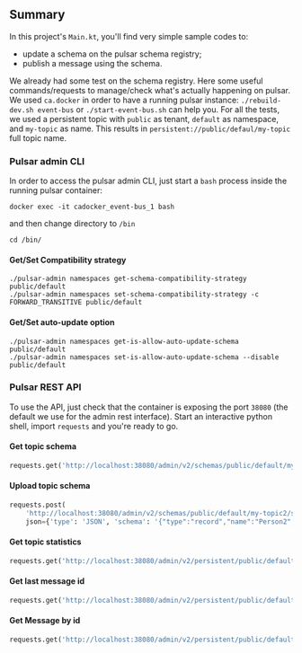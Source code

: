 ## Summary
In this project's `Main.kt`, you'll find very simple sample codes to:
* update a schema on the pulsar schema registry;
* publish a message using the schema.

We already had some test on the schema registry. Here some useful commands/requests
to manage/check what's actually happening on pulsar. <br>
We used `ca.docker` in order to have a running pulsar instance: 
`./rebuild-dev.sh event-bus` or `./start-event-bus.sh` can help you.
For all the tests, we used a persistent
topic with `public` as tenant, `default` as namespace, and `my-topic` as name. This results in 
`persistent://public/defaul/my-topic` full topic name.

### Pulsar admin CLI
In order to access the pulsar admin CLI, just start a `bash` process inside the running pulsar container:
```shell
docker exec -it cadocker_event-bus_1 bash
```
and then change directory to `/bin`
```shell
cd /bin/
```
#### Get/Set Compatibility strategy
```shell
./pulsar-admin namespaces get-schema-compatibility-strategy public/default
./pulsar-admin namespaces set-schema-compatibility-strategy -c FORWARD_TRANSITIVE public/default
```

#### Get/Set auto-update option
```shell
./pulsar-admin namespaces get-is-allow-auto-update-schema public/default
./pulsar-admin namespaces set-is-allow-auto-update-schema --disable public/default
```

### Pulsar REST API
To use the API, just check that the container is exposing the port `38080` 
(the default we use for the admin rest interface). Start an interactive python shell, import `requests` 
and you're ready to go.

#### Get topic schema
```python
requests.get('http://localhost:38080/admin/v2/schemas/public/default/my-topic/schema').json()                                                                                                                                                                                              
```

#### Upload topic schema
```python
requests.post(
    'http://localhost:38080/admin/v2/schemas/public/default/my-topic2/schema', 
    json={'type': 'JSON', 'schema': '{"type":"record","name":"Person2","fields":[{"name":"firstName","type":["null","string"],"default":null},{"name":"last","type":["null","string"],"default":null},{"name":"country","type":["null","string"],"default":null},{"name":"city","type":["string"]}]}', 'properties': {}})           
```

#### Get topic statistics
```python
requests.get('http://localhost:38080/admin/v2/persistent/public/default/my-topic/stats').json()                                          
```

#### Get last message id
```python
requests.get('http://localhost:38080/admin/v2/persistent/public/default/my-topic/lastMessageId').json()          
```

#### Get Message by id
```python
requests.get('http://localhost:38080/admin/v2/persistent/public/default/my-topic/ledger/24/entry/1').content      
```

